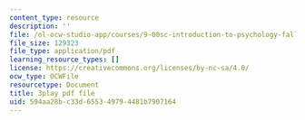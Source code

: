 ```yaml
---
content_type: resource
description: ''
file: /ol-ocw-studio-app/courses/9-00sc-introduction-to-psychology-fall-2011/594aa28bc33d655349794481b7907164_Qw4SkvZ03cc.pdf
file_size: 129323
file_type: application/pdf
learning_resource_types: []
license: https://creativecommons.org/licenses/by-nc-sa/4.0/
ocw_type: OCWFile
resourcetype: Document
title: 3play pdf file
uid: 594aa28b-c33d-6553-4979-4481b7907164
---
```

